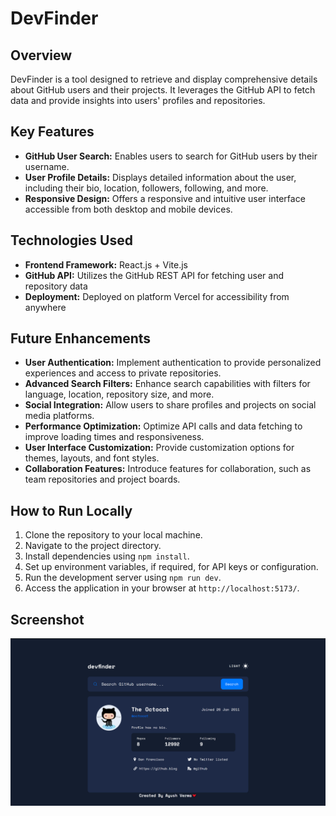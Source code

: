 # DevFinder

## Overview
DevFinder is a tool designed to retrieve and display comprehensive details about GitHub users and their projects. It leverages the GitHub API to fetch data and provide insights into users' profiles and repositories.

## Key Features
- **GitHub User Search:** Enables users to search for GitHub users by their username.
- **User Profile Details:** Displays detailed information about the user, including their bio, location, followers, following, and more.
- **Responsive Design:** Offers a responsive and intuitive user interface accessible from both desktop and mobile devices.

## Technologies Used
- **Frontend Framework:** React.js + Vite.js
- **GitHub API:** Utilizes the GitHub REST API for fetching user and repository data
- **Deployment:** Deployed on platform Vercel for accessibility from anywhere

## Future Enhancements
- **User Authentication:** Implement authentication to provide personalized experiences and access to private repositories.
- **Advanced Search Filters:** Enhance search capabilities with filters for language, location, repository size, and more.
- **Social Integration:** Allow users to share profiles and projects on social media platforms.
- **Performance Optimization:** Optimize API calls and data fetching to improve loading times and responsiveness.
- **User Interface Customization:** Provide customization options for themes, layouts, and font styles.
- **Collaboration Features:** Introduce features for collaboration, such as team repositories and project boards.

## How to Run Locally
1. Clone the repository to your local machine.
2. Navigate to the project directory.
3. Install dependencies using `npm install`.
4. Set up environment variables, if required, for API keys or configuration.
5. Run the development server using `npm run dev`.
6. Access the application in your browser at `http://localhost:5173/`.

## Screenshot

![DevFinder](https://github.com/AyushVerma-1307/DevFinder/blob/main/src/Assets/screenshot.PNG?raw=true)

